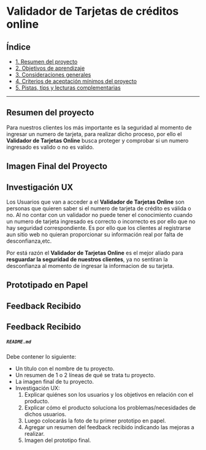 # Validador de Tarjetas de créditos online

## Índice

* [1. Resumen del proyecto](#2-resumen-del-proyecto)
* [2. Objetivos de aprendizaje](#3-objetivos-de-aprendizaje)
* [3. Consideraciones generales](#4-consideraciones-generales)
* [4. Criterios de aceptación mínimos del proyecto](#5-criterios-de-aceptación-mínimos-del-proyecto)
* [5. Pistas, tips y lecturas complementarias](#7-pistas-tips-y-lecturas-complementarias)

***

## Resumen del proyecto

<!-- LearningCode es una página web donde brinda cursos online, para acceder dichos cursos deben hacer un pago respectivo donde tengrar que ingresar el numero de su numero de tarjeta -->
Para nuestros clientes los más importante es la seguridad al momento de ingresar un numero de tarjeta, para realizar dicho proceso, por ello el **Validador de Tarjetas Online** busca proteger y comprobar si un numero ingresado es valido o no es valido.

## Imagen Final del Proyecto

## Investigación UX

Los Usuarios que van a acceder a el **Validador de Tarjetas Online** son personas que quieren saber si el numero de tarjeta de crédito es válida o no. Al no contar con un validador no puede tener el conocimiento cuando un numero de tarjeta ingresado es correcto o incorrecto es por ello que no hay seguridad correspondiente. Es por ello que los clientes al registrarse aun sitio web no quieran proporcionar su información real por falta de desconfianza,etc.

Por está razón el **Validador de Tarjetas Online** es el mejor aliado para **resguardar la seguridad de nuestros clientes**, ya no sentiran la desconfianza al momento de ingresar la informacion de su tarjeta.
<!-- sólo pueden ser usadas con fines de pruebas, registros en sitios web donde no queremos proporcioanar nuestra información real por falta de confianza, etc. -->

## Prototipado en Papel

## Feedback Recibido

## Feedback Recibido




  

##### `README.md`

Debe contener lo siguiente:

* Un título con el nombre de tu proyecto.
* Un resumen de 1 o 2 líneas de qué se trata tu proyecto.
* La imagen final de tu proyecto.
* Investigación UX:
  1. Explicar quiénes son los usuarios y los objetivos en relación con el
    producto.
  2. Explicar cómo el producto soluciona los problemas/necesidades de dichos
    usuarios.
  3. Luego colocarás la foto de tu primer prototipo en papel.
  4. Agregar un resumen del feedback recibido indicando las mejoras a realizar.
  5. Imagen del prototipo final.

